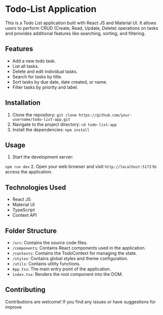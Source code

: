 # Todo-List Application

This is a Todo List application built with React JS and Material UI. It allows users to perform CRUD (Create, Read, Update, Delete) operations on tasks and provides additional features like searching, sorting, and filtering.

## Features

- Add a new todo task.
- List all tasks.
- Delete and edit individual tasks.
- Search for tasks by title.
- Sort tasks by due date, date created, or name.
- Filter tasks by priority and label.

## Installation
1. Clone the repository:
``
git clone https://github.com/your-username/todo-list-app.git
``
2. Navigate to the project directory:
``
cd todo-list-app
``
3. Install the dependencies:
``
npm install
``

## Usage
1. Start the development server:

``
npm run dev
``
2. Open your web browser and visit `http://localhost:5173` to access the application.

## Technologies Used

- React JS
- Material UI
- TypeScript
- Context API

## Folder Structure

- `/src`: Contains the source code files.
- `/components`: Contains React components used in the application.
- `/contexts`: Contains the TodoContext for managing the state.
- `/styles`: Contains global styles and theme configuration.
- `/utils`: Contains utility functions.
- `App.tsx`: The main entry point of the application.
- `index.tsx`: Renders the root component into the DOM.

## Contributing

Contributions are welcome! If you find any issues or have suggestions for improve
